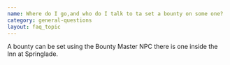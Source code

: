```yaml
---
name: Where do I go,and who do I talk to ta set a bounty on some one?
category: general-questions
layout: faq_topic
---
```

A bounty can be set using the Bounty Master NPC there is one inside the Inn at Springlade.